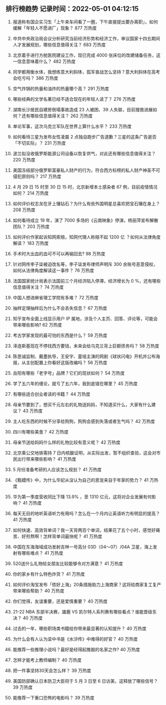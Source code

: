
## 排行榜趋势 记录时间：2022-05-01 04:12:15
  
  1. 报道称有国企实习生「上午来车间看了一圈，下午直接提出要办离职」，如何缓解「年轻人不愿进厂」现象？ 877 万热度
    
  2. 中共中央政治局会议分析研究当前经济形势和经济工作，审议国家十四五期间人才发展规划，哪些信息值得关注？ 683 万热度
    
  3. 北京着手进行方舱医院建设工作，现已完成 4000 张床位的改建储备任务，这一信息意味着什么？ 482 万热度
    
  4. 同学都用衡水体，我想练意大利斜体，孤军奋战怎么坚持？意大利斜体在高考会吃亏吗？ 386 万热度
    
  5. 空气炸锅的热量和油炸的热量哪个高？ 291 万热度
    
  6. 哪些经典的文学名著已经不适合现在的年轻人读了？ 276 万热度
    
  7. 湖南长沙居民自建房倒塌事故造成 23 人被困、39 人失联，目前搜救进展如何？还有哪些信息值得关注？ 262 万热度
    
  8. 单论军事，这次乌克兰军队在世界上算什么水平？ 233 万热度
    
  9. 如何看待三星为发布女性凌晨 2 点独自跑步广告道歉？三星的这条广告是否「不切实际」？ 231 万热度
    
  10. 波兰拟没收俄罗斯能源公司设备以恢复供气，对此还有哪些信息值得关注？ 220 万热度
    
  11. 美国冻结部分俄罗斯富豪私人财产的行为，符合西方标榜的私人财产神圣不可侵犯原则吗？ 217 万热度
    
  12. 4 月 29 日 15 时至 30 日 15 时，北京新增本土感染者 67 例，目前疫情情况如何？ 214 万热度
    
  13. 如何评价权志龙在牙上镶钻石？为什么有些外国明星总喜欢把宝石镶在身上？ 208 万热度
    
  14. 如何看待成立 19 年，演了 7000 多场的《云南映象》停演，杨丽萍宣布解散团队？ 203 万热度
    
  15. 如何评价作家起诉知网索赔，知网代理人称赔不起 1200 亿 ？如何从法律角度解读？ 183 万热度
    
  16. 手术时大出血的血可不可以再输回去? 98 万热度
    
  17. 针对网传李子柒被迫改名等，李子柒发布律师声明斥 300 余账号恶意侵权，如何从法律角度解读这一事件？ 76 万热度
    
  18. 法国国家统计局表示法国前三个月经济陷入停滞，经济增长为 0 %，还有哪些信息值得关注？ 74 万热度
    
  19. 中国人想进麻省理工学院有多难？ 72 万热度
    
  20. 抽样定理抽样后为什么不会丢失信息？ 67 万热度
    
  21. 知乎宣布全面上线显示用户 IP 属地，涉及个人主页、回答、评论等，可能会带来哪些影响? 62 万热度
    
  22. 考古学家发现的最可怕的东西是什么？ 59 万热度
    
  23. 泽连斯基现在不停找西方要钱，未来会给乌克兰背上巨额债务吗？ 58 万热度
    
  24. 陈思诚监制、戴墨执导，王安宇、童瑶主演的网剧《球状闪电》开机并公布海报，从主创配置上你看好这版改编吗？ 56 万热度
    
  25. 岳阳有哪些「老字号」品牌？它们的现状如何？ 54 万热度
    
  26. 学了五六年的缠论，就亏了五六年，我到底错在哪里？ 45 万热度
    
  27. 有哪些适合创业者读的书籍？ 44 万热度
    
  28. 母亲节要到了，想买千元左右的礼物送妈妈，不知道买什么，大家有什么建议？ 43 万热度
    
  29. 主人吃东西的时候不分享给狗狗，狗狗会感到失落或者生气吗？ 42 万热度
    
  30. 四川有哪些美食？ 42 万热度
    
  31. 母亲节送给妈妈什么样的礼物比较有意义呢？ 42 万热度
    
  32. 北京乘公交地铁需持 7 日内核酸证明，从实际出发，暂不组织查验，这会对市民出行带来哪些影响？ 41 万热度
    
  33. 5 月份准备考研的人应该怎么规划？ 41 万热度
    
  34. 《甄嬛传》中，为什么华妃从没认为自己的恩宠来自于年家的势力？ 41 万热度
    
  35. 华为第一季度营收同比下降 13.9% ，至 1310 亿元，这将对企业发展有何影响？ 41 万热度
    
  36. 每天无目的地听英语听力有用吗？怎么在一个月内让英语听力有明显的提高？ 41 万热度
    
  37. 如何快速、高效背单词？我一天背两百个单词，结果花了五个小时，感觉好痛苦、好煎熬啊！怎样背单词最快呢？ 41 万热度
    
  38. 中国在东海海域成功发射吉林一号高分 03D（04～07）/04A 卫星，海上发射有哪些难点？ 41 万热度
    
  39. 520送什么礼物给女朋友比较能够令对方满意？ 41 万热度
    
  40. 你的家乡有什么特色炸货？ 41 万热度
    
  41. 如何评价淘宝发布「侬好上海」20条措施助力上海商家？这将给商家复工复产带来哪些帮助？ 40 万热度
    
  42. 你们觉得，友谊重要，还是爱情重要？ 40 万热度
    
  43. 21-22 NBA 东部半决赛，雄鹿 VS 凯尔特人系列赛有哪些看点？谁能晋级东决？ 40 万热度
    
  44. 过去的一年，哪些职场类书籍给你带来最显著的认知提升？ 40 万热度
    
  45. 为什么会有人认为梁中书是《水浒传》中难得的好官？ 40 万热度
    
  46. 能推荐一些推理小说吗？最好是经得起推敲的名家之作? 40 万热度
    
  47. 怎样才能考上教师编制？ 40 万热度
    
  48. 把一件事坚持30天会怎么样？ 39 万热度
    
  49. 美国防部确认日本防卫大臣将于 5 月 3 日至 6 日访美，这释放了哪些信号？ 39 万热度
    
  50. 能推荐一下重口恐怖的电影吗？ 39 万热度
    